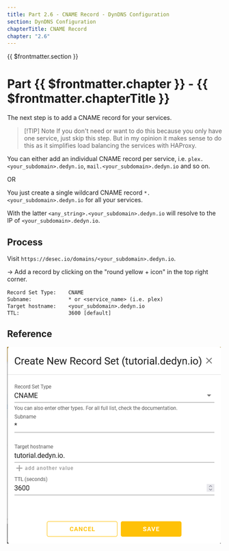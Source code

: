 ```yaml
---
title: Part 2.6 - CNAME Record - DynDNS Configuration
section: DynDNS Configuration
chapterTitle: CNAME Record
chapter: "2.6"
---
```


{{ $frontmatter.section }}
# Part {{ $frontmatter.chapter }} - {{ $frontmatter.chapterTitle }}

The next step is to add a CNAME record for your services.


> [!TIP] Note
> If you don't need or want to do this because you only have one service, just skip this step. But in my opinion it makes sense to do this as it simplifies load balancing the services with HAProxy.

You can either add an individual CNAME record per service, i.e. `plex.<your_subdomain>.dedyn.io`, `mail.<your_subdomain>.dedyn.io` and so on.

OR

You just create a single wildcard CNAME record `*.<your_subdomain>.dedyn.io` for all your services.

With the latter `<any_string>.<your_subdomain>.dedyn.io` will resolve to the IP of `<your_subdomain>.dedyn.io`.

## Process

Visit `https://desec.io/domains/<your_subdomain>.dedyn.io`.

-> Add a record by clicking on the "round yellow + icon" in the top right corner.

```text
Record Set Type:    CNAME
Subname:            * or <service_name> (i.e. plex)
Target hostname:    <your_subdomain>.dedyn.io
TTL:                3600 [default]
```

## Reference
![P002-004-Dyn-DNS-CNAME](assets/P002-004-Dyn-DNS-CNAME.png)
